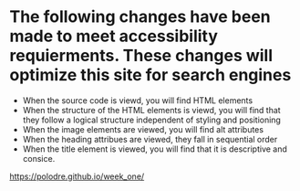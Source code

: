 # The following changes have been made to meet accessibility requierments. These changes will optimize this site for search engines

* When the source code is viewd, you will find HTML elements
* When the structure of the HTML elements is viewd, you will find that they follow a logical structure independent of styling and positioning
* When the image elements are viewed, you will find alt attributes
* When the heading attribues are viewed, they fall in sequential order
* When the title element is viewed, you will find that it is descriptive and consice.

https://polodre.github.io/week_one/